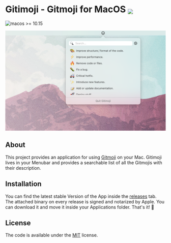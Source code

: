 # Gitimoji - Gitmoji for MacOS <span style="position: relative; top: 5px;"><img src="https://github.com/lovetodream/gitimoji/blob/master/gitimoji/Assets.xcassets/AppIcon.appiconset/Mac%2032.png?raw=true"></span>

![macos >= 10.15](https://shields.io/badge/macos-%3E%3D%2010.15-informational "macos >= 10.15")

![Preview Image](readme-assets/1440x900bb.png "Preview Image")

## About

This project provides an application for using [Gitmoji](https://github.com/carloscuesta/gitmoji) on your Mac. Gitimoji lives in your Menubar and provides a searchable list of all the Gitmojis with their description.

## Installation

You can find the latest stable Version of the App inside the [releases](https://github.com/lovetodream/gitimoji/releases/latest) tab.
The attached binary on every release is signed and notarized by Apple. You can download it and move it inside your Applications folder. That's it! 🎉

## License

The code is available under the [MIT](https://github.com/lovetodream/gitimoji/blob/master/LICENSE) license.
